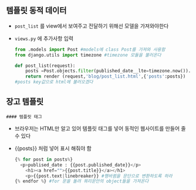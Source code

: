 ## 템플릿 동적 데이터

- `post_list` 를 view에서 보여주고 전달하기 위해선 모델을 가져와야한다

- `views.py` 에 추가사항 입력

  ```python
  from .models import Post #models에 class Post를 가져와 사용함
  from django.utils import timezone #timezone 모듈을 불러온다
  
  def post_list(request):
      posts =Post.objects.filter(published_date__lte=timezone.now()).order_by('published_date')
      return render (request,'blog/post_list.html',{'posts':posts})
  #posts key값으로 html에 불러오겠다 
  
  ```

  

## 장고 템플릿

	#### 템플릿 태그

- 브라우저는 HTML만 알고 있어 템플릿 태그를 넣어 동적인 웹사이트를 만들어 줄 수 있다

- {{posts}} 처럼 넣어 표시 해줘야 함

  ```python
  {% for post in posts%}
  	<p>publised_date : {{post.published_date}}</p>
      <h1><a href="">{{post.title}}</a></h1>
      <p>{{post.text|linebreaker}} #행바뀜을 문단으로 변환하도록 하라
  {% endfor %} #for 문을 돌려 쿼리문안의 object들을 가져온다
  ```

  

